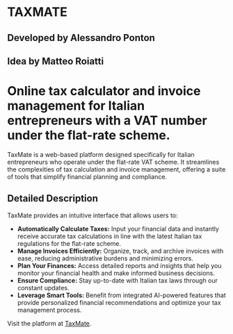 # TAXMATE

## Developed by Alessandro Ponton  
## Idea by Matteo Roiatti

# Online tax calculator and invoice management for Italian entrepreneurs with a VAT number under the flat-rate scheme.

TaxMate is a web-based platform designed specifically for Italian entrepreneurs who operate under the flat-rate VAT scheme. It streamlines the complexities of tax calculation and invoice management, offering a suite of tools that simplify financial planning and compliance.

## Detailed Description

TaxMate provides an intuitive interface that allows users to:

- **Automatically Calculate Taxes:** Input your financial data and instantly receive accurate tax calculations in line with the latest Italian tax regulations for the flat-rate scheme.
- **Manage Invoices Efficiently:** Organize, track, and archive invoices with ease, reducing administrative burdens and minimizing errors.
- **Plan Your Finances:** Access detailed reports and insights that help you monitor your financial health and make informed business decisions.
- **Ensure Compliance:** Stay up-to-date with Italian tax laws through our constant updates.
- **Leverage Smart Tools:** Benefit from integrated AI-powered features that provide personalized financial recommendations and optimize your tax management process.

Visit the platform at [TaxMate](https://taxmate.vercel.app/).
